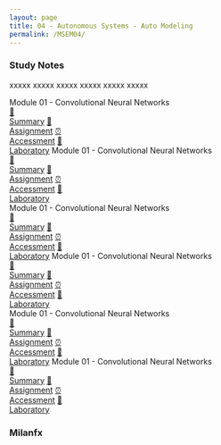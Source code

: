 ```yaml
---
layout: page
title: 04 - Autonomous Systems - Auto Modeling
permalink: /MSEM04/
---
```


<h3>Study Notes</h3>

xxxxx xxxxx xxxxx xxxxx xxxxx xxxxx

<div>
  <span class="btn spec1"><span class="btn spec2">Module 01 - Convolutional Neural Networks</span>
  <br>
  <a href="/05-MSEM-Courses/MSEM01/M1/" class="btn icon1">📝<br>Summary</a>
  <a href="/05-MSEM-Courses/MSEM01/M1/" class="btn icon2">📖<br>Assignment</a>
  <a href="/05-MSEM-Courses/MSEM01/M1/" class="btn icon3">⏰<br>Accessment</a>
  <a href="/05-MSEM-Courses/MSEM01/M1/" class="btn icon4">📂<br>Laboratory</a>
  </span>
  <span class="btn spec1"><span class="btn spec2">Module 01 - Convolutional Neural Networks</span>
  <br>
  <a href="/05-MSEM-Courses/MSEM01/M1/" class="btn icon1">📝<br>Summary</a>
  <a href="/05-MSEM-Courses/MSEM01/M1/" class="btn icon2">📖<br>Assignment</a>
  <a href="/05-MSEM-Courses/MSEM01/M1/" class="btn icon3">⏰<br>Accessment</a>
  <a href="/05-MSEM-Courses/MSEM01/M1/" class="btn icon4">📂<br>Laboratory</a>
  </span>
</div>

<div>
  <span class="btn spec1"><span class="btn spec2">Module 01 - Convolutional Neural Networks</span>
  <br>
  <a href="/05-MSEM-Courses/MSEM01/M1/" class="btn icon1">📝<br>Summary</a>
  <a href="/05-MSEM-Courses/MSEM01/M1/" class="btn icon2">📖<br>Assignment</a>
  <a href="/05-MSEM-Courses/MSEM01/M1/" class="btn icon3">⏰<br>Accessment</a>
  <a href="/05-MSEM-Courses/MSEM01/M1/" class="btn icon4">📂<br>Laboratory</a>
  </span>
  <span class="btn spec1"><span class="btn spec2">Module 01 - Convolutional Neural Networks</span>
  <br>
  <a href="/05-MSEM-Courses/MSEM01/M1/" class="btn icon1">📝<br>Summary</a>
  <a href="/05-MSEM-Courses/MSEM01/M1/" class="btn icon2">📖<br>Assignment</a>
  <a href="/05-MSEM-Courses/MSEM01/M1/" class="btn icon3">⏰<br>Accessment</a>
  <a href="/05-MSEM-Courses/MSEM01/M1/" class="btn icon4">📂<br>Laboratory</a>
  </span>
</div>

<div>
  <span class="btn spec1"><span class="btn spec2">Module 01 - Convolutional Neural Networks</span>
  <br>
  <a href="/05-MSEM-Courses/MSEM01/M1/" class="btn icon1">📝<br>Summary</a>
  <a href="/05-MSEM-Courses/MSEM01/M1/" class="btn icon2">📖<br>Assignment</a>
  <a href="/05-MSEM-Courses/MSEM01/M1/" class="btn icon3">⏰<br>Accessment</a>
  <a href="/05-MSEM-Courses/MSEM01/M1/" class="btn icon4">📂<br>Laboratory</a>
  </span>
  <span class="btn spec1"><span class="btn spec2">Module 01 - Convolutional Neural Networks</span>
  <br>
  <a href="/05-MSEM-Courses/MSEM01/M1/" class="btn icon1">📝<br>Summary</a>
  <a href="/05-MSEM-Courses/MSEM01/M1/" class="btn icon2">📖<br>Assignment</a>
  <a href="/05-MSEM-Courses/MSEM01/M1/" class="btn icon3">⏰<br>Accessment</a>
  <a href="/05-MSEM-Courses/MSEM01/M1/" class="btn icon4">📂<br>Laboratory</a>
  </span>
</div>

<h3>Milanfx</h3>
